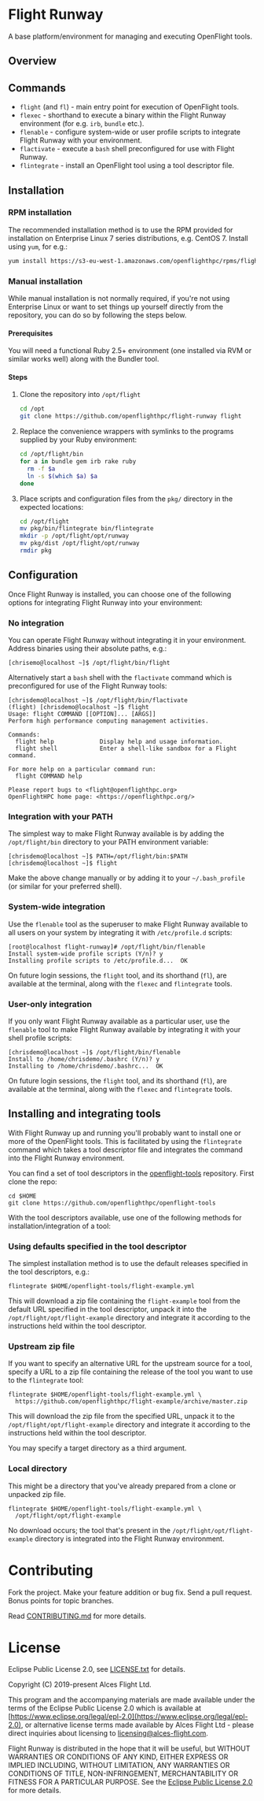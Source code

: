 # Flight Runway

A base platform/environment for managing and executing OpenFlight tools.

## Overview

## Commands

* `flight` (and `fl`) - main entry point for execution of OpenFlight tools.
* `flexec` - shorthand to execute a binary within the Flight Runway environment (for e.g. `irb`, `bundle` etc.).
* `flenable` - configure system-wide or user profile scripts to integrate Flight Runway with your environment.
* `flactivate` - execute a `bash` shell preconfigured for use with Flight Runway.
* `flintegrate` - install an OpenFlight tool using a tool descriptor file.

## Installation

### RPM installation

The recommended installation method is to use the RPM provided for installation on Enterprise Linux 7 series distributions, e.g. CentOS 7.  Install using `yum`, for e.g.:

```bash
yum install https://s3-eu-west-1.amazonaws.com/openflighthpc/rpms/flight-runway-0.3.0-1.el7.x86_64.rpm
```

### Manual installation

While manual installation is not normally required, if you're not using Enterprise Linux or want to set things up yourself directly from the repository, you can do so by following the steps below.

#### Prerequisites

You will need a functional Ruby 2.5+ environment (one installed via RVM or similar works well) along with the Bundler tool.

#### Steps

1. Clone the repository into `/opt/flight`

    ```bash
    cd /opt
    git clone https://github.com/openflighthpc/flight-runway flight
    ```

2. Replace the convenience wrappers with symlinks to the programs supplied by your Ruby environment:

    ```bash
    cd /opt/flight/bin
    for a in bundle gem irb rake ruby 
      rm -f $a
      ln -s $(which $a) $a
    done
    ```

3. Place scripts and configuration files from the `pkg/` directory in the expected locations:

    ```bash
    cd /opt/flight
    mv pkg/bin/flintegrate bin/flintegrate
    mkdir -p /opt/flight/opt/runway
    mv pkg/dist /opt/flight/opt/runway
    rmdir pkg
    ```

## Configuration

Once Flight Runway is installed, you can choose one of the following options for integrating Flight Runway into your environment:

### No integration

You can operate Flight Runway without integrating it in your environment.  Address binaries using their absolute paths, e.g.:

```
[chrisemo@localhost ~]$ /opt/flight/bin/flight
```

Alternatively start a `bash` shell with the `flactivate` command which is preconfigured for use of the Flight Runway tools:

```
[chrisdemo@localhost ~]$ /opt/flight/bin/flactivate
(flight) [chrisdemo@localhost ~]$ flight
Usage: flight COMMAND [[OPTION]... [ARGS]]
Perform high performance computing management activities.

Commands:
  flight help             Display help and usage information.
  flight shell            Enter a shell-like sandbox for a Flight command.

For more help on a particular command run:
  flight COMMAND help

Please report bugs to <flight@openflighthpc.org>
OpenFlightHPC home page: <https://openflighthpc.org/>
```

### Integration with your PATH 

The simplest way to make Flight Runway available is by adding the `/opt/flight/bin` directory to your PATH environment variable:

```
[chrisdemo@localhost ~]$ PATH=/opt/flight/bin:$PATH
[chrisdemo@localhost ~]$ flight
```

Make the above change manually or by adding it to your `~/.bash_profile` (or similar for your preferred shell).

### System-wide integration

Use the `flenable` tool as the superuser to make Flight Runway available to all users on your system by integrating it with `/etc/profile.d` scripts:

```
[root@localhost flight-runway]# /opt/flight/bin/flenable
Install system-wide profile scripts (Y/n)? y
Installing profile scripts to /etc/profile.d...  OK
```

On future login sessions, the `flight` tool, and its shorthand (`fl`), are available at the terminal, along with the `flexec` and `flintegrate` tools.

### User-only integration

If you only want Flight Runway available as a particular user, use the `flenable` tool to make Flight Runway available by integrating it with your shell profile scripts:

```
[chrisdemo@localhost ~]$ /opt/flight/bin/flenable
Install to /home/chrisdemo/.bashrc (Y/n)? y
Installing to /home/chrisdemo/.bashrc...  OK
```

On future login sessions, the `flight` tool, and its shorthand (`fl`), are available at the terminal, along with the `flexec` and `flintegrate` tools.

## Installing and integrating tools

With Flight Runway up and running you'll probably want to install one or more of the OpenFlight tools.  This is facilitated by using the `flintegrate` command which takes a tool descriptor file and integrates the command into the Flight Runway environment.

You can find a set of tool descriptors in the [openflight-tools](https://github.com/openflighthpc/openflight-tools) repository.  First clone the repo:

```
cd $HOME
git clone https://github.com/openflighthpc/openflight-tools 
```

With the tool descriptors available, use one of the following methods for installation/integration of a tool:

### Using defaults specified in the tool descriptor

The simplest installation method is to use the default releases specified in the tool descriptors, e.g.:

```
flintegrate $HOME/openflight-tools/flight-example.yml
```

This will download a zip file containing the `flight-example` tool from the default URL specified in the tool descriptor, unpack it into the `/opt/flight/opt/flight-example` directory and integrate it according to the instructions held within the tool descriptor.

### Upstream zip file

If you want to specify an alternative URL for the upstream source for a tool, specify a URL to a zip file containing the release of the tool you want to use to the `flintegrate` tool:

```
flintegrate $HOME/openflight-tools/flight-example.yml \
  https://github.com/openflighthpc/flight-example/archive/master.zip
```

This will download the zip file from the specified URL, unpack it to the `/opt/flight/opt/flight-example` directory and integrate it according to the instructions held within the tool descriptor.

You may specify a target directory as a third argument.

### Local directory

This might be a directory that you've already prepared from a clone or unpacked zip file.

```
flintegrate $HOME/openflight-tools/flight-example.yml \
  /opt/flight/opt/flight-example
```

No download occurs; the tool that's present in the `/opt/flight/opt/flight-example` directory is integrated into the Flight Runway environment.

# Contributing

Fork the project. Make your feature addition or bug fix. Send a pull
request. Bonus points for topic branches.

Read [CONTRIBUTING.md](CONTRIBUTING.md) for more details.

# License

Eclipse Public License 2.0, see [LICENSE.txt](LICENSE.txt) for details.

Copyright (C) 2019-present Alces Flight Ltd.

This program and the accompanying materials are made available under
the terms of the Eclipse Public License 2.0 which is available at
[https://www.eclipse.org/legal/epl-2.0](https://www.eclipse.org/legal/epl-2.0),
or alternative license terms made available by Alces Flight Ltd -
please direct inquiries about licensing to
[licensing@alces-flight.com](mailto:licensing@alces-flight.com).

Flight Runway is distributed in the hope that it will be
useful, but WITHOUT WARRANTIES OR CONDITIONS OF ANY KIND, EITHER
EXPRESS OR IMPLIED INCLUDING, WITHOUT LIMITATION, ANY WARRANTIES OR
CONDITIONS OF TITLE, NON-INFRINGEMENT, MERCHANTABILITY OR FITNESS FOR
A PARTICULAR PURPOSE. See the [Eclipse Public License 2.0](https://opensource.org/licenses/EPL-2.0) for more
details.
